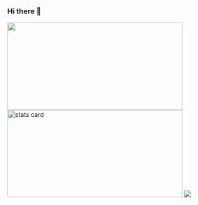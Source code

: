 ### Hi there 👋

<!--
**lokesh9460/lokesh9460** is a ✨ _special_ ✨ repository because its `README.md` (this file) appears on your GitHub profile.

Here are some ideas to get you started:

- 🔭 I’m currently working on ...
- 🌱 I’m currently learning ...
- 👯 I’m looking to collaborate on ...
- 🤔 I’m looking for help with ...
- 💬 Ask me about ...
- 📫 How to reach me: ...
- 😄 Pronouns: ...
- ⚡ Fun fact: ...
-->

<img height="200px" width="400" src="https://github-readme-stats.vercel.app/api?username=lokesh9460&count_private=true&theme=radical&show_icons=true" />

<img alt= "stats card" height="200px" width="400" src="http://github-readme-streak-stats.herokuapp.com?user=mauryask&theme=radical">

<img src="https://komarev.com/ghpvc/?username=lokesh9460&label=Profile%20views&color=brightgreen&style=flat" />
